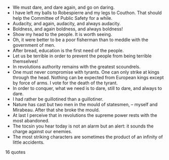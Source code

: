  - We must dare, and dare again, and go on daring.
 - I have left my balls to Robespierre and my legs to Couthon. That should help the Committee of Public Safety for a while.
 - Audacity, and again, audacity, and always audacity.
 - Boldness, and again boldness, and always boldness!
 - Show my head to the people. It is worth seeing.
 - Oh, it were better to be a poor fisherman than to meddle with the government of men.
 - After bread, education is the first need of the people.
 - Let us be terrible in order to prevent the people from being terrible themselves!
 - In revolutions authority remains with the greatest scoundrels.
 - One must never compromise with tyrants. One can only strike at kings through the head. Nothing can be expected from European kings except by force of arms. I vote for the death of the tyrant.
 - In order to conquer, what we need is to dare, still to dare, and always to dare.
 - I had rather be guillotined than a guillotiner.
 - Nature has cast but two men in the mould of statesmen, – myself and Mirabeau. After that she broke the mould.
 - At last I perceive that in revolutions the supreme power rests with the most abandoned.
 - The tocsin you hear today is not an alarm but an alert: it sounds the charge against our enemies.
 - The most striking characters are sometimes the product of an infinity of little accidents.

16 quotes
